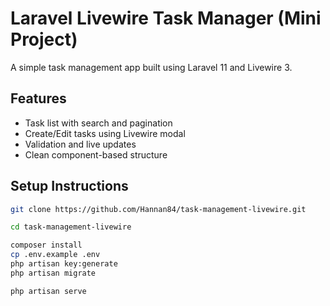# Laravel Livewire Task Manager (Mini Project)

A simple task management app built using Laravel 11 and Livewire 3.

## Features

-   Task list with search and pagination
-   Create/Edit tasks using Livewire modal
-   Validation and live updates
-   Clean component-based structure

## Setup Instructions

```bash
git clone https://github.com/Hannan84/task-management-livewire.git

cd task-management-livewire

composer install
cp .env.example .env
php artisan key:generate
php artisan migrate

php artisan serve

```
